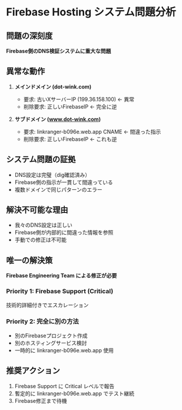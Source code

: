 # Firebase Hosting システム問題分析

## 問題の深刻度
**Firebase側のDNS検証システムに重大な問題**

## 異常な動作
1. **メインドメイン (dot-wink.com)**
   - 要求: 古いXサーバーIP (199.36.158.100) ← 異常
   - 削除要求: 正しいFirebaseIP ← 完全に逆

2. **サブドメイン (www.dot-wink.com)**
   - 要求: linkranger-b096e.web.app CNAME ← 間違った指示
   - 削除要求: 正しいFirebaseIP ← これも逆

## システム問題の証拠
- DNS設定は完璧（dig確認済み）
- Firebase側の指示が一貫して間違っている
- 複数ドメインで同じパターンのエラー

## 解決不可能な理由
- 我々のDNS設定は正しい
- Firebase側が内部的に間違った情報を参照
- 手動での修正は不可能

## 唯一の解決策
**Firebase Engineering Team による修正が必要**

### Priority 1: Firebase Support (Critical)
技術的詳細付きでエスカレーション

### Priority 2: 完全に別の方法
- 別のFirebaseプロジェクト作成
- 別のホスティングサービス検討
- 一時的に linkranger-b096e.web.app 使用

## 推奨アクション
1. Firebase Support に Critical レベルで報告
2. 暫定的に linkranger-b096e.web.app でテスト継続
3. Firebase修正まで待機